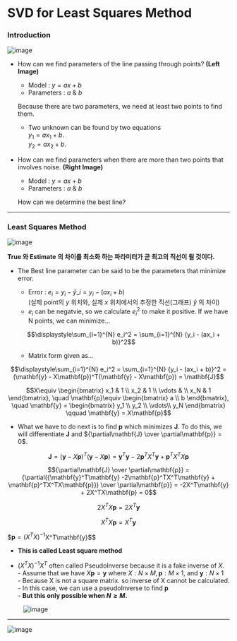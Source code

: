 # SVD for Least Squares Method

### Introduction

![image](https://user-images.githubusercontent.com/60316325/231946478-17f34786-2c1e-45a1-b3a6-9b4dbac15283.png)

* How can we find parameters of the line passing through points? **(Left Image)**<br>
  * Model : $y = ax + b$ <br>
  * Parameters : $a$ & $b$

  Because there are two parameters, we need at least two points to find them. <br>
  * Two unknown can be found by two equations <br> 
  $y_1 = ax_1 + b$. <br>
  $y_2 = ax_2 + b$. <br>

* How can we find parameters when there are more than two points that involves noise. **(Right Image)**<br>
  * Model : $y = ax + b$ <br>
  * Parameters : $a$ & $b$
  
  How can we determine the best line? <br>

---

### Least Squares Method

![image](https://user-images.githubusercontent.com/60316325/231948483-98410693-0927-43a2-b23c-8fd31558bccf.png)

**True 와 Estimate 의 차이를 최소화 하는 파라미터가 곧 최고의 직선이 될 것이다.**

* The Best line parameter can be said to be the parameters that minimize error.
  * Error : $e_i = y_i - \hat{y}\_i = y_i - (ax_i + b)$ <br>
  (실제 point의 $y$ 위치와, 실제 $x$ 위치에서의 추정한 직선(그래프) $\hat{y}$ 의 차이) <br>
  * $e_i$ can be negatvie, so we calculate $e_i^2$ to make it positive. If we have N points, we can minimize...<br>
  
  $$\displaystyle\sum_{i=1}^{N} e_i^2 = \sum_{i=1}^{N} {y_i - (ax_i + b)}^2$$ 
  
  * Matrix form given as...
  
$$\displaystyle\sum_{i=1}^{N} e_i^2 = \sum_{i=1}^{N} {y_i - (ax_i + b)}^2 = (\mathbf{y} - X\mathbf{p})^T(\mathbf{y} - X\mathbf{p}) = \mathbf{J}$$
  
$$X\equiv 
\begin{bmatrix} x_1 & 1 \\
x_2 & 1 \\ 
\vdots &  \\ 
x_N & 1 
\end{bmatrix}, \quad
\mathbf{p}\equiv
\begin{bmatrix} a \\
b \end{bmatrix}, \quad
\mathbf{y} = 
\begin{bmatrix} y_1 \\
y_2 \\ 
\vdots\\ 
y_N 
\end{bmatrix} \qquad
\mathbf{y} = X\mathbf{p}$$

  * What we have to do next is to find $\mathbf{p}$ which minimizes $\mathbf{J}$. To do this, we will differentiate $\mathbf{J}$ and ${\partial\mathbf{J} \over \partial\mathbf{p}} = 0$.

$$\mathbf{J} = (\mathbf{y} - X\mathbf{p})^T(\mathbf{y} - X\mathbf{p}) = \mathbf{y}^T\mathbf{y} -2\mathbf{p}^TX^T\mathbf{y} + \mathbf{p}^TX^TX\mathbf{p}$$

$${\partial\mathbf{J} \over \partial\mathbf{p}} = {\partial({\mathbf{y}^T\mathbf{y} -2\mathbf{p}^TX^T\mathbf{y} + \mathbf{p}^TX^TX\mathbf{p}}) \over \partial\mathbf{p}} = -2X^T\mathbf{y} + 2X^TX\mathbf{p} = 0$$

$$2X^TX\mathbf{p} = 2X^T\mathbf{y}$$

$$X^TX\mathbf{p} = X^T\mathbf{y}$$

$$\mathbf{p} = (X^TX)^{-1}$X^T\mathbf{y}$$

  * **This is called Least square method**

  * $(X^TX)^{-1}X^T$ often called PseudoInverse because it is a fake inverse of $X$. <br>
  \- Assume that we have $X\mathbf{p} = \mathbf{y}$ where $X: N\times M, \mathbf{p}: M\times 1,$ and $\mathbf{y}: N\times 1$ <br>
  \- Because X is not a square matrix. so inverse of X cannot be calculated. <br>
  \- In this case, we can use a pseudoInverse to find $\mathbf{p}$ <br>
  \- **But this only possible when $N\ge M$.** <br>

  $\qquad$ ![image](https://user-images.githubusercontent.com/60316325/231953890-51d063d2-0e9b-47df-af4c-8f16b5256eb7.png) <br>

---

![image](https://user-images.githubusercontent.com/60316325/231957376-823bee53-3d65-4164-bcc9-11ae18622b6f.png)


